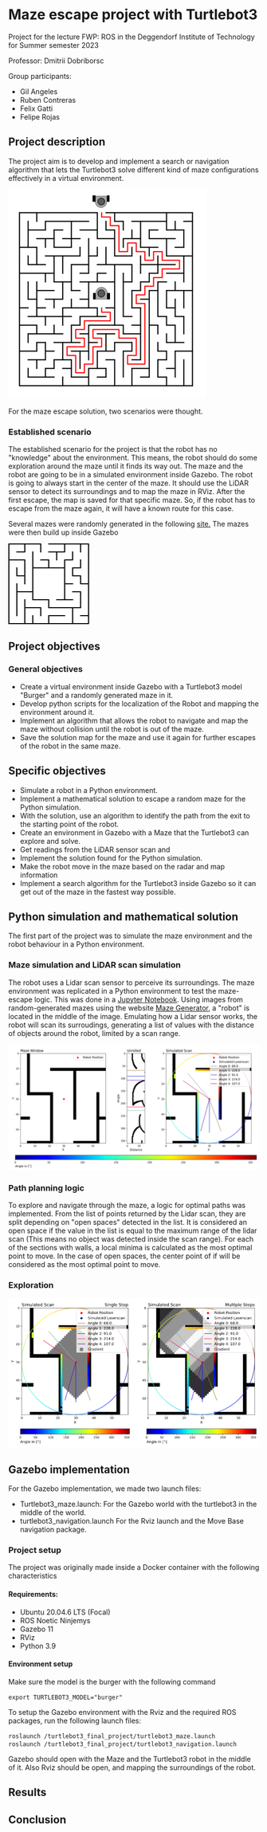 # Maze escape project with Turtlebot3

Project for the lecture FWP: ROS in the Deggendorf Institute of Technology for Summer semester 2023

Professor: Dmitrii Dobriborsc

Group participants:
- Gil Angeles
- Ruben Contreras
- Felix Gatti
- Felipe Rojas

## Project description

The project aim is to develop and implement a search or navigation algorithm that lets the Turtlebot3 solve different kind of maze configurations effectively in a virtual environment.

![image](./res/images/maze_concept.png)

For the maze escape solution, two scenarios were thought.

### Established scenario 

The established scenario for the project is that the robot has no "knowledge" about the environment. This means, the robot should do some exploration around the maze until it finds its way out.
The maze and the robot are going to be in a simulated environment inside Gazebo. The robot is going to always start in the center of the maze.  It should use the LiDAR sensor to detect its surroundings and to map the maze in RViz.
After the first escape, the map is saved for that specific maze. So, if the robot has to escape from the maze again, it will have a known route for this case.

Several mazes were randomly generated in the following [site.](https://www.mazegenerator.net)
The mazes were then build up inside Gazebo

![image](./res/images/Maze_2.png)

## Project objectives

### General objectives
- Create a virtual environment inside Gazebo with a Turtlebot3 model "Burger" and a randomly generated maze in it.
- Develop python scripts for the localization of the Robot and mapping the environment around it.
- Implement an algorithm that allows the robot to navigate and map the maze without collision until the robot is out of the maze.
- Save the solution map for the maze and use it again for further escapes of the robot in the same maze.

## Specific objectives

- Simulate a robot in a Python environment.
- Implement a mathematical solution to escape a random maze for the Python simulation.
- With the solution, use an algorithm to identify the path from the exit to the starting point of the robot.
- Create an environment in Gazebo with a Maze that the Turtlebot3 can explore and solve.
- Get readings from the LiDAR sensor scan and 
- Implement the solution found for the Python simulation.
- Make the robot move in the maze based on the radar and map information
- Implement a search algorithm for the Turtlebot3 inside Gazebo so it can get out of the maze in the fastest way possible.


## Python simulation and mathematical solution

The first part of the project was to simulate the maze environment and the robot behaviour in a Python environment. 

### Maze simulation and LiDAR scan simulation
The robot uses a Lidar scan sensor to perceive its surroundings. The maze environment was replicated in a Python environment to test the maze-escape logic. This was done in a [Jupyter Notebook](test/Pure-Simulation/FWP_ROS-03-Explorations_w_BorderExtend.ipynb).
Using images from random-generated mazes using the website [Maze Generator](https://www.mazegenerator.net), a "robot" is located in the middle of the image.
Emulating how a Lidar sensor works, the robot will scan its surroudings, generating a list of values with the distance of objects around the robot, limited by a scan range. 

![Python simulation](./res/images/best_angles_simulation.png)

### Path planning logic
To explore and navigate through the maze, a logic for optimal paths was implemented. From the list of points returned by the Lidar scan, they are split depending on "open spaces" detected in the list. It is considered an open space if the value in the list is equal to the maximum range of the lidar scan (This means no object was detected inside the scan range). 
For each of the sections with walls, a local minima is calculated as the most optimal point to move. In the case of open spaces, the center point of if will be considered as the most optimal point to move.

### Exploration

![Footprint implementation](./res/images/gradient_implementation.png)

## Gazebo implementation

For the Gazebo implementation, we made two launch files:

- Turtlebot3_maze.launch: For the Gazebo world with the turtlebot3 in the middle of the world.
- turtlebot3_navigation.launch For the Rviz launch and the Move Base navigation package.

### Project setup
The project was originally made inside a Docker container with the following characteristics

#### Requirements:
- Ubuntu 20.04.6 LTS (Focal)
- ROS Noetic Ninjemys
- Gazebo 11
- RViz
- Python 3.9

#### Environment setup
Make sure the model is the burger with the following command
```
export TURTLEBOT3_MODEL="burger"

```

To setup the Gazebo environment with the Rviz and the required ROS packages, run the following launch files:
```
roslaunch /turtlebot3_final_project/turtlebot3_maze.launch
roslaunch /turtlebot3_final_project/turtlebot3_navigation.launch

```

Gazebo should open with the Maze and the Turtlebot3 robot in the middle of it. Also Rviz should be open, and mapping the surroundings of the robot.


## Results

## Conclusion
